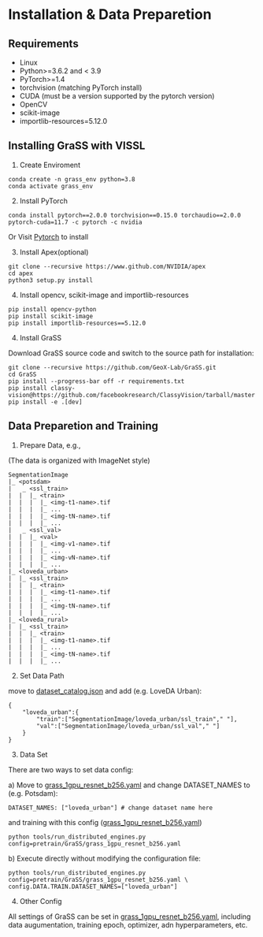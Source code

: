 # Installation & Data Preparetion

## Requirements

* Linux
* Python>=3.6.2 and < 3.9
* PyTorch>=1.4
* torchvision (matching PyTorch install)
* CUDA (must be a version supported by the pytorch version)
* OpenCV
* scikit-image
* importlib-resources=5.12.0

## Installing GraSS with VISSL

1. Create Enviroment
```
conda create -n grass_env python=3.8
conda activate grass_env
```
2. Install PyTorch
```
conda install pytorch==2.0.0 torchvision==0.15.0 torchaudio==2.0.0 pytorch-cuda=11.7 -c pytorch -c nvidia
```
Or Visit [Pytorch](https://pytorch.org/) to install

3. Install Apex(optional)
```
git clone --recursive https://www.github.com/NVIDIA/apex
cd apex
python3 setup.py install
```

4. Install opencv, scikit-image and importlib-resources
```
pip install opencv-python
pip install scikit-image
pip install importlib-resources==5.12.0
```

4. Install GraSS

Download GraSS source code and switch to the source path for installation:

```
git clone --recursive https://github.com/GeoX-Lab/GraSS.git
cd GraSS
pip install --progress-bar off -r requirements.txt
pip install classy-vision@https://github.com/facebookresearch/ClassyVision/tarball/master
pip install -e .[dev]
```

## Data Preparetion and Training

1. Prepare Data, e.g.,

(The data is organized with ImageNet style)
```
SegmentationImage
|_ <potsdam>
|   _ <ssl_train>
|  |  |_ <train>
|  |  |  |_ <img-t1-name>.tif
|  |  |  |_ ...
|  |  |  |_ <img-tN-name>.tif
|  |  |  |_ ...
|   _ <ssl_val>
|  |  |_ <val>
|  |  |  |_ <img-v1-name>.tif
|  |  |  |_ ...
|  |  |  |_ <img-vN-name>.tif
|  |  |  |_ ...
|_ <loveda_urban>
|  |_ <ssl_train>
|  |  |_ <train>
|  |  |  |_ <img-t1-name>.tif
|  |  |  |_ ...
|  |  |  |_ <img-tN-name>.tif
|  |  |  |_ ...
|_ <loveda_rural>
|  |_ <ssl_train>
|  |  |_ <train>
|  |  |  |_ <img-t1-name>.tif
|  |  |  |_ ...
|  |  |  |_ <img-tN-name>.tif
|  |  |  |_ ...
```
2. Set Data Path

move to [dataset_catalog.json](../configs/config/dataset_catalog.json) and add (e.g. LoveDA Urban):
```
{
    "loveda_urban":{
        "train":["SegmentationImage/loveda_urban/ssl_train"," "],
        "val":["SegmentationImage/loveda_urban/ssl_val"," "]
    }
}
```
3. Data Set

There are two ways to set data config:

a) Move to [grass_1gpu_resnet_b256.yaml](../configs/config/pretrain/GraSS/grass_1gpu_resnet_b256.yaml) and change DATASET_NAMES to (e.g. Potsdam):
```
DATASET_NAMES: ["loveda_urban"] # change dataset name here
```
and training with this config ([grass_1gpu_resnet_b256.yaml](../configs/config/pretrain/GraSS/grass_1gpu_resnet_b256.yaml))
```
python tools/run_distributed_engines.py config=pretrain/GraSS/grass_1gpu_resnet_b256.yaml
```
b) Execute directly without modifying the configuration file:
```
python tools/run_distributed_engines.py config=pretrain/GraSS/grass_1gpu_resnet_b256.yaml \
config.DATA.TRAIN.DATASET_NAMES=["loveda_urban"]
```

4. Other Config

All settings of GraSS can be set in [grass_1gpu_resnet_b256.yaml](../configs/config/pretrain/GraSS/grass_1gpu_resnet_b256.yaml), including data augumentation, training epoch, optimizer, adn hyperparameters, etc.
